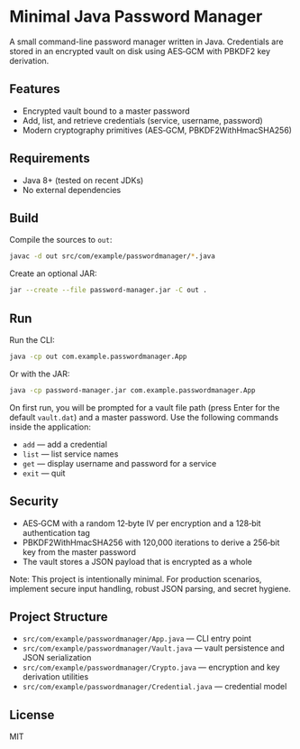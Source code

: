 # Minimal Java Password Manager

A small command-line password manager written in Java. Credentials are stored in an encrypted vault on disk using AES‑GCM with PBKDF2 key derivation.

## Features
- Encrypted vault bound to a master password
- Add, list, and retrieve credentials (service, username, password)
- Modern cryptography primitives (AES‑GCM, PBKDF2WithHmacSHA256)

## Requirements
- Java 8+ (tested on recent JDKs)
- No external dependencies

## Build
Compile the sources to `out`:
```bash
javac -d out src/com/example/passwordmanager/*.java
```

Create an optional JAR:
```bash
jar --create --file password-manager.jar -C out .
```

## Run
Run the CLI:
```bash
java -cp out com.example.passwordmanager.App
```
Or with the JAR:
```bash
java -cp password-manager.jar com.example.passwordmanager.App
```

On first run, you will be prompted for a vault file path (press Enter for the default `vault.dat`) and a master password. Use the following commands inside the application:
- `add` — add a credential
- `list` — list service names
- `get` — display username and password for a service
- `exit` — quit

## Security
- AES‑GCM with a random 12‑byte IV per encryption and a 128‑bit authentication tag
- PBKDF2WithHmacSHA256 with 120,000 iterations to derive a 256‑bit key from the master password
- The vault stores a JSON payload that is encrypted as a whole

Note: This project is intentionally minimal. For production scenarios, implement secure input handling, robust JSON parsing, and secret hygiene.

## Project Structure
- `src/com/example/passwordmanager/App.java` — CLI entry point
- `src/com/example/passwordmanager/Vault.java` — vault persistence and JSON serialization
- `src/com/example/passwordmanager/Crypto.java` — encryption and key derivation utilities
- `src/com/example/passwordmanager/Credential.java` — credential model

## License
MIT